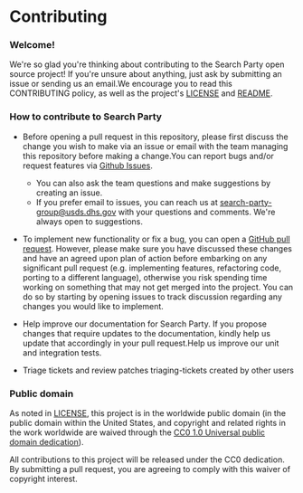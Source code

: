 # Contributing

### Welcome!

We're so glad you're thinking about contributing to the Search Party open source project! If you're unsure about anything, just ask by submitting an issue or sending us an email.We encourage you to read this CONTRIBUTING policy, as well as the project's [LICENSE](https://github.com/usds/case-issue-api/LICENSE.md) and [README](https://github.com/usds/case-issue-api/README.md).

### How to contribute to Search Party

- Before opening a pull request in this repository, please first discuss the change you wish to make via an issue or email with the team managing this repository before making a change.You can report bugs and/or request features via [Github Issues](https://github.com/usds/case-issue-api/issues). 
  - You can also ask the team questions and make suggestions by creating an issue.
  - If you prefer email to issues, you can reach us at search-party-group@usds.dhs.gov with your questions and comments. We're always open to suggestions.

- To implement new functionality or fix a bug, you can open a [GitHub pull request](https://github.com/usds/case-issue-api/blob/master/.github/pull_request_template.md). However, please make sure you have discussed these changes and have an agreed upon plan of action before embarking on any significant pull request (e.g. implementing features, refactoring code, porting to a different language), otherwise you risk spending time working on something that may not get merged into the project. You can do so by starting by opening issues to track discussion regarding any changes you would like to implement.
- Help improve our documentation for Search Party. If you propose changes that require updates to the documentation, kindly help us update that accordingly in your pull request.Help us improve our unit and integration tests.
- Triage tickets and review patches triaging-tickets created by other users

### Public domain

As noted in [LICENSE](https://github.com/usds/case-issue-api/LICENSE.md), this project is in the worldwide public domain (in the public domain within the United States, and copyright and related rights in the work worldwide are waived through the [CC0 1.0 Universal public domain dedication](https://creativecommons.org/publicdomain/zero/1.0/)).

All contributions to this project will be released under the CC0 dedication. By submitting a pull request, you are agreeing to comply with this waiver of copyright interest.
